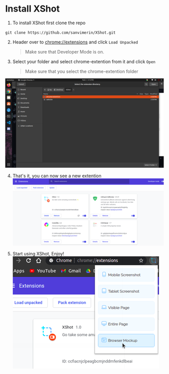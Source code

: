# Install XShot

1. To install XShot first clone the repo

```
git clone https://github.com/sanvimerin/XShot.git
```

2. Header over to [chrome://extensions](chrome://extensions) and click `Load Unpacked`

   > Make sure that Developer Mode is on.

3. Select your folder and select chrome-extention from it and click `Open`
   > Make sure that you select the chrome-extention folder

![](https://raw.githubusercontent.com/sanvimerin/XShot/main/website/img/pt2.png)

4. That's it, you can now see a new extention
   ![](https://raw.githubusercontent.com/sanvimerin/XShot/main/website/img/pt3.png)

5. Start using XShot, Enjoy!
   ![](https://raw.githubusercontent.com/sanvimerin/XShot/main/website/img/pt4.png)
